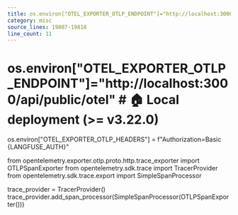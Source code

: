 ```yaml
---
title: os.environ["OTEL_EXPORTER_OTLP_ENDPOINT"]="http://localhost:3000/api/public/otel" # 🏠 Local deployment (>= v3.22.0)
category: misc
source_lines: 19807-19818
line_count: 11
---
```


# os.environ["OTEL_EXPORTER_OTLP_ENDPOINT"]="http://localhost:3000/api/public/otel" # 🏠 Local deployment (>= v3.22.0)

os.environ["OTEL_EXPORTER_OTLP_HEADERS"] = f"Authorization=Basic {LANGFUSE_AUTH}"

from opentelemetry.exporter.otlp.proto.http.trace_exporter import OTLPSpanExporter
from opentelemetry.sdk.trace import TracerProvider
from opentelemetry.sdk.trace.export import SimpleSpanProcessor

trace_provider = TracerProvider()
trace_provider.add_span_processor(SimpleSpanProcessor(OTLPSpanExporter()))


